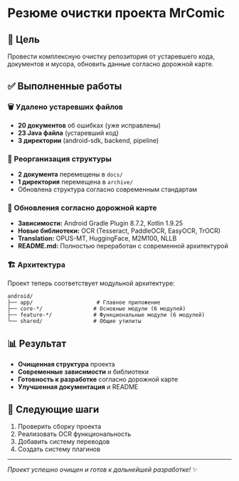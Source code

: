 # Резюме очистки проекта MrComic

## 🎯 Цель
Провести комплексную очистку репозитория от устаревшего кода, документов и мусора, обновить данные согласно дорожной карте.

## ✅ Выполненные работы

### 🗑️ Удалено устаревших файлов
- **20 документов** об ошибках (уже исправлены)
- **23 Java файла** (устаревший код)
- **3 директории** (android-sdk, backend, pipeline)

### 📁 Реорганизация структуры
- **2 документа** перемещены в `docs/`
- **1 директория** перемещена в `archive/`
- Обновлена структура согласно современным стандартам

### 🔄 Обновления согласно дорожной карте
- **Зависимости:** Android Gradle Plugin 8.7.2, Kotlin 1.9.25
- **Новые библиотеки:** OCR (Tesseract, PaddleOCR, EasyOCR, TrOCR)
- **Translation:** OPUS-MT, HuggingFace, M2M100, NLLB
- **README.md:** Полностью переработан с современной архитектурой

### 🏗️ Архитектура
Проект теперь соответствует модульной архитектуре:
```
android/
├── app/                    # Главное приложение
├── core-*/                # Основные модули (6 модулей)
├── feature-*/             # Функциональные модули (6 модулей)
└── shared/                # Общие утилиты
```

## 📊 Результат
- **Очищенная структура** проекта
- **Современные зависимости** и библиотеки
- **Готовность к разработке** согласно дорожной карте
- **Улучшенная документация** и README

## 🚀 Следующие шаги
1. Проверить сборку проекта
2. Реализовать OCR функциональность
3. Добавить систему переводов
4. Создать систему плагинов

---
*Проект успешно очищен и готов к дальнейшей разработке!* ✨